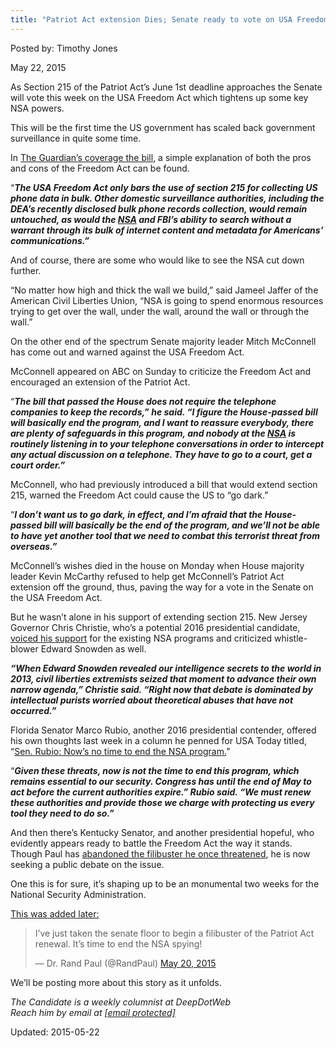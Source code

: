 ```yaml
---
title: "Patriot Act extension Dies; Senate ready to vote on USA Freedom Act"
---
```


Posted by: Timothy Jones 

<span>May 22, 2015</span>



<p>As Section 215 of the Patriot Act&#8217;s <span class="aBn" tabindex="0" data-term="goog_997457443"><span class="aQJ">June 1st</span></span> deadline approaches the Senate will vote this week on the USA Freedom Act which tightens up some key NSA powers.</p>
<p>This will be the first time the US government has scaled back government surveillance in quite some time.</p>
<p>In <a href="http://www.theguardian.com/us-news/2015/may/19/senate-nsa-reform-usa-freedom-patriot-act" target="_blank">The Guardian&#8217;s coverage the bill</a>, a simple explanation of both the pros and cons of the Freedom Act can be found.</p>
<p>“<em><strong>The USA Freedom Act only bars the use of section 215 for collecting US phone data in bulk. Other domestic surveillance authorities, including the DEA’s recently disclosed bulk phone records collection, would remain untouched, as would the <a href="http://www.theguardian.com/us-news/nsa" target="_blank">NSA</a> and FBI’s ability to search without a warrant through its bulk of internet content and metadata for Americans’ communications.”</strong></em></p>
<p>And of course, there are some who would like to see the NSA cut down further.</p>
<p>“No matter how high and thick the wall we build,” said Jameel Jaffer of the American Civil Liberties Union, “NSA is going to spend enormous resources trying to get over the wall, under the wall, around the wall or through the wall.”</p>
<p>On the other end of the spectrum Senate majority leader Mitch McConnell has come out and warned against the USA Freedom Act.</p>
<p>McConnell appeared on ABC <span class="aBn" tabindex="0" data-term="goog_997457444"><span class="aQJ">on Sunday</span></span> to criticize the Freedom Act and encouraged an extension of the Patriot Act.</p>
<p>“<em><strong>The bill that passed the House does not require the telephone companies to keep the records,” he said. “I figure the House-passed bill will basically end the program, and I want to reassure everybody, there are plenty of safeguards in this program, and nobody at the <a href="http://www.theguardian.com/us-news/nsa" target="_blank">NSA</a> is routinely listening in to your telephone conversations in order to intercept any actual discussion on a telephone. They have to go to a court, get a court order.”</strong></em></p>
<p>McConnell, who had previously introduced a bill that would extend section 215, warned the Freedom Act could cause the US to “go dark.”</p>
<p>“<em><strong>I don’t want us to go dark, in effect, and I’m afraid that the House-passed bill will basically be the end of the program, and we’ll not be able to have yet another tool that we need to combat this terrorist threat from overseas.”</strong></em></p>
<p>McConnell&#8217;s wishes died in the house <span class="aBn" tabindex="0" data-term="goog_997457445"><span class="aQJ">on Monday</span></span> when House majority leader Kevin McCarthy refused to help get McConnell&#8217;s Patriot Act extension off the ground, thus, paving the way for a vote in the Senate on the USA Freedom Act.</p>
<p>But he wasn&#8217;t alone in his support of extending section 215. New Jersey Governor Chris Christie, who&#8217;s a potential 2016 presidential candidate, <a href="http://www.nbcnews.com/politics/2016-election/chris-christie-fears-over-nsa-spying-powers-ridiculous-n360786" target="_blank">voiced his support</a> for the existing NSA programs and criticized whistle-blower Edward Snowden as well.</p>
<p><em><strong>&#8220;When Edward Snowden revealed our intelligence secrets to the world in 2013, civil liberties extremists seized that moment to advance their own narrow agenda,&#8221; Christie said. &#8220;Right now that debate is dominated by intellectual purists worried about theoretical abuses that have not occurred.” </strong></em></p>
<p>Florida Senator Marco Rubio, another 2016 presidential contender, offered his own thoughts last week in a column he penned for USA Today titled, “<a href="http://www.usatoday.com/story/opinion/2015/05/10/nsa-patriot-act-sen-marco-rubio-editorials-debates/27097131/" target="_blank">Sen. Rubio: Now&#8217;s no time to end the NSA program.</a>”</p>
<p>“<em><strong>Given these threats, now is not the time to end this program, which remains essential to our security. Congress has until the end of May to act before the current authorities expire.” Rubio said. “We must renew these authorities and provide those we charge with protecting us every tool they need to do so.”</strong></em></p>
<p>And then there&#8217;s Kentucky Senator, and another presidential hopeful, who evidently appears ready to battle the Freedom Act the way it stands. Though Paul has <a href="http://www.washingtonpost.com/blogs/post-politics/wp/2015/05/18/rand-paul-vows-to-do-everything-possible-to-block-patriot-act-renewal/" target="_blank">abandoned the filibuster he once threatened</a>, he is now seeking a public debate on the issue.</p>
<p>One this is for sure, it&#8217;s shaping up to be an monumental two weeks for the National Security Administration.</p>
<p><span style="text-decoration: underline;">This was added later:</span></p>
<blockquote class="twitter-tweet" lang="en">
<p dir="ltr" lang="en">I&#8217;ve just taken the senate floor to begin a filibuster of the Patriot Act renewal. It&#8217;s time to end the NSA spying!</p>
<p>— Dr. Rand Paul (@RandPaul) <a href="https://twitter.com/RandPaul/status/601079082676318208">May 20, 2015</a></p></blockquote>
<p><script src="//platform.twitter.com/widgets.js" async="" charset="utf-8"></script></p>
<p>We&#8217;ll be posting more about this story as it unfolds.</p>
<p><em>The Candidate is a weekly columnist at DeepDotWeb</em><br />
<em>Reach him by email at <a href="https://gir.pub/deepdotweb/cdn-cgi/l/email-protection#91e5f9f4f2f0fff5f8f5f0e5f4d1fee1f4fffcf0f8fdf3fee9bffee3f6" target="_blank"><span class="__cf_email__" data-cfemail="8bffe3eee8eae5efe2efeaffeecbe4fbeee5e6eae2e7e9e4f3a5e4f9ec">[email&#160;protected]</span></a></em></p>

Updated: 2015-05-22

